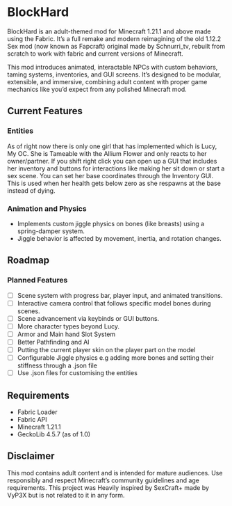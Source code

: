 # BlockHard

BlockHard is an adult-themed mod for Minecraft 1.21.1 and above made using the Fabric. It’s a full remake and modern reimagining of the old 1.12.2 Sex mod (now known as Fapcraft) original made by Schnurri_tv, rebuilt from scratch to work with fabric and current versions of Minecraft.

This mod introduces animated, interactable NPCs with custom behaviors, taming systems, inventories, and GUI screens. It’s designed to be modular, extensible, and immersive, combining adult content with proper game mechanics like you’d expect from any polished Minecraft mod.

## Current Features

### Entities
As of right now there is only one girl that has implemented which is Lucy, My OC. She is Tameable with the Allium Flower and only reacts to her owner/partner. If you shift right click you can open up a GUI that includes her inventory and buttons for interactions like making her sit down or start a sex scene. You can set her base coordinates through the Inventory GUI. This is used when her health gets below zero as she respawns at the base instead of dying.

### Animation and Physics
- Implements custom jiggle physics on bones (like breasts) using a spring-damper system.
- Jiggle behavior is affected by movement, inertia, and rotation changes.

## Roadmap


### Planned Features
- [ ] Scene system with progress bar, player input, and animated transitions.
- [ ] Interactive camera control that follows specific model bones during scenes.
- [ ] Scene advancement via keybinds or GUI buttons.
- [ ] More character types beyond Lucy.
- [ ] Armor and Main hand Slot System
- [ ] Better Pathfinding and AI
- [ ] Putting the current player skin on the player part on the model
- [ ] Configurable Jiggle physics e.g adding more bones and setting their stiffness through a .json file
- [ ] Use .json files for customising the entities

## Requirements
- Fabric Loader
- Fabric API
- Minecraft 1.21.1
- GeckoLib 4.5.7 (as of 1.0)

## Disclaimer

This mod contains adult content and is intended for mature audiences. Use responsibly and respect Minecraft’s community guidelines and age requirements.
This project was Heavily inspired by SexCraft+ made by VyP3X but is not related to it in any form.